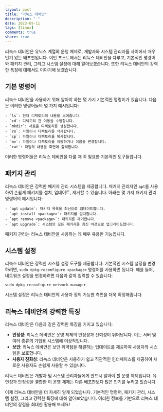 ```yaml
---
layout: post
title: "리눅스 데비안"
description: " "
date: 2023-09-11
tags: [linux]
comments: true
share: true
---
```


리눅스 데비안은 유닉스 계열의 운영 체제로, 개발자와 시스템 관리자들 사이에서 매우 인기 있는 배포판입니다. 이번 포스트에서는 리눅스 데비안을 다루고, 기본적인 명령어와 패키지 관리, 그리고 시스템 설정에 대해 알아보겠습니다. 또한 리눅스 데비안의 강력한 특징에 대해서도 이야기해 보겠습니다.

## 기본 명령어

리눅스 데비안을 사용하기 위해 알아야 하는 몇 가지 기본적인 명령어가 있습니다. 다음은 이러한 명령어들의 몇 가지 예시입니다:

```
- `ls`: 현재 디렉토리의 내용을 보여줍니다.
- `cd`: 디렉토리 간 이동을 수행합니다.
- `mkdir`: 새로운 디렉토리를 생성합니다.
- `rm`: 파일이나 디렉토리를 삭제합니다.
- `cp`: 파일이나 디렉토리를 복사합니다.
- `mv`: 파일이나 디렉토리를 이동하거나 이름을 변경합니다.
- `cat`: 파일의 내용을 화면에 출력합니다.
```

이러한 명령어들은 리눅스 데비안을 다룰 때 꼭 필요한 기본적인 도구들입니다.

## 패키지 관리

리눅스 데비안은 강력한 패키지 관리 시스템을 제공합니다. 패키지 관리자인 `apt`를 사용하여 손쉽게 패키지를 설치, 업데이트, 제거할 수 있습니다. 아래는 몇 가지 패키지 관리 명령어의 예시입니다:

```
- `apt update`: 패키지 목록을 최신으로 업데이트합니다.
- `apt install <package>`: 패키지를 설치합니다.
- `apt remove <package>`: 패키지를 제거합니다.
- `apt upgrade`: 시스템의 모든 패키지를 최신 버전으로 업그레이드합니다.
```

패키지 관리는 리눅스 데비안을 사용하는 데 매우 유용한 기능입니다.

## 시스템 설정

리눅스 데비안은 강력한 시스템 설정 도구를 제공합니다. 기본적인 시스템 설정을 변경하려면, `sudo dpkg-reconfigure <package>` 명령어를 사용하면 됩니다. 예를 들어, 네트워크 설정을 변경하려면 다음과 같이 입력할 수 있습니다:

```
sudo dpkg-reconfigure network-manager
```

시스템 설정은 리눅스 데비안의 사용자 정의 가능한 측면을 더욱 확장해줍니다.

## 리눅스 데비안의 강력한 특징

리눅스 데비안은 다음과 같은 강력한 특징을 가지고 있습니다:
- **안정성**: 리눅스 데비안은 운영 체제의 안정성과 신뢰성이 뛰어납니다. 이는 서버 및 여러 종류의 기업용 시스템에 이상적입니다.
- **보안**: 리눅스 데비안은 보안 취약점을 해결하는 업데이트를 제공하여 사용자의 시스템을 보호합니다.
- **사용자 친화성**: 리눅스 데비안은 사용하기 쉽고 직관적인 인터페이스를 제공하여 새로운 사용자도 손쉽게 사용할 수 있습니다.

리눅스 데비안은 개발자 및 시스템 관리자들에게 반드시 알아야 할 운영 체제입니다. 유연성과 안정성을 결합한 이 운영 체제는 다른 배포판보다 많은 인기를 누리고 있습니다.

이제 리눅스 데비안을 더 자세히 알게 되었습니다. 기본적인 명령어, 패키지 관리, 시스템 설정, 그리고 강력한 특징에 대해 알아보았습니다. 이러한 정보를 기반으로 리눅스 데비안의 장점을 최대한 활용해 보세요!